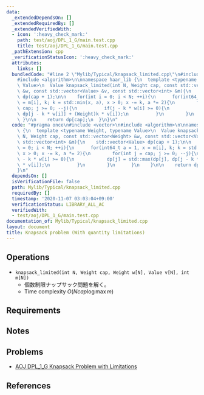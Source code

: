 ```yaml
---
data:
  _extendedDependsOn: []
  _extendedRequiredBy: []
  _extendedVerifiedWith:
  - icon: ':heavy_check_mark:'
    path: test/aoj/DPL_1_G/main.test.cpp
    title: test/aoj/DPL_1_G/main.test.cpp
  _pathExtension: cpp
  _verificationStatusIcon: ':heavy_check_mark:'
  attributes:
    links: []
  bundledCode: "#line 2 \"Mylib/Typical/knapsack_limited.cpp\"\n#include <vector>\n\
    #include <algorithm>\n\nnamespace haar_lib {\n  template <typename Weight, typename\
    \ Value>\n  Value knapsack_limited(int N, Weight cap, const std::vector<Weight>\
    \ &w, const std::vector<Value> &v, const std::vector<int> &m){\n    std::vector<Value>\
    \ dp(cap + 1);\n\n    for(int i = 0; i < N; ++i){\n      for(int64_t a = 1, x\
    \ = m[i], k; k = std::min(x, a), x > 0; x -= k, a *= 2){\n        for(int j =\
    \ cap; j >= 0; --j){\n          if(j - k * w[i] >= 0){\n            dp[j] = std::max(dp[j],\
    \ dp[j - k * w[i]] + (Weight)k * v[i]);\n          }\n        }\n      }\n   \
    \ }\n\n    return dp[cap];\n  }\n}\n"
  code: "#pragma once\n#include <vector>\n#include <algorithm>\n\nnamespace haar_lib\
    \ {\n  template <typename Weight, typename Value>\n  Value knapsack_limited(int\
    \ N, Weight cap, const std::vector<Weight> &w, const std::vector<Value> &v, const\
    \ std::vector<int> &m){\n    std::vector<Value> dp(cap + 1);\n\n    for(int i\
    \ = 0; i < N; ++i){\n      for(int64_t a = 1, x = m[i], k; k = std::min(x, a),\
    \ x > 0; x -= k, a *= 2){\n        for(int j = cap; j >= 0; --j){\n          if(j\
    \ - k * w[i] >= 0){\n            dp[j] = std::max(dp[j], dp[j - k * w[i]] + (Weight)k\
    \ * v[i]);\n          }\n        }\n      }\n    }\n\n    return dp[cap];\n  }\n\
    }\n"
  dependsOn: []
  isVerificationFile: false
  path: Mylib/Typical/knapsack_limited.cpp
  requiredBy: []
  timestamp: '2020-11-07 03:03:04+09:00'
  verificationStatus: LIBRARY_ALL_AC
  verifiedWith:
  - test/aoj/DPL_1_G/main.test.cpp
documentation_of: Mylib/Typical/knapsack_limited.cpp
layout: document
title: Knapsack problem (With quantity limitations)
---
```


## Operations

- `knapsack_limited(int N, Weight cap, Weight w[N], Value v[N], int m[N])`
	- 個数制限ナップサック問題を解く。
	- Time complexity $O(N cap \log \max m)$

## Requirements

## Notes

## Problems

- [AOJ DPL_1_G Knapsack Problem with Limitations](http://judge.u-aizu.ac.jp/onlinejudge/description.jsp?id=DPL_1_G)

## References

